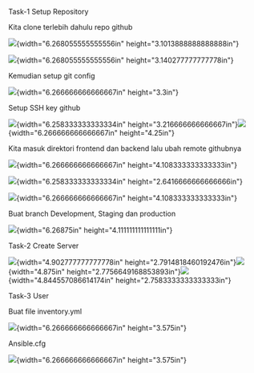 Task-1 Setup Repository

Kita clone terlebih dahulu repo github

![](./images/media/image1.png){width="6.268055555555556in"
height="3.1013888888888888in"}

![](./images/media/image2.png){width="6.268055555555556in"
height="3.140277777777778in"}

Kemudian setup git config

![](./images/media/image3.png){width="6.266666666666667in"
height="3.3in"}

Setup SSH key github

![](./images/media/image4.png){width="6.258333333333334in"
height="3.216666666666667in"}![](./images/media/image5.png){width="6.266666666666667in"
height="4.25in"}

Kita masuk direktori frontend dan backend lalu ubah remote githubnya

![](./images/media/image6.png){width="6.266666666666667in"
height="4.108333333333333in"}

![](./images/media/image7.png){width="6.258333333333334in"
height="2.6416666666666666in"}

![](./images/media/image8.png){width="6.266666666666667in"
height="4.108333333333333in"}

Buat branch Development, Staging dan production

![](./images/media/image9.png){width="6.26875in"
height="4.111111111111111in"}

Task-2 Create Server

![](./images/media/image10.png){width="4.902777777777778in"
height="2.7914818460192476in"}![](./images/media/image11.png){width="4.875in"
height="2.7756649168853893in"}![](./images/media/image12.png){width="4.844557086614174in"
height="2.7583333333333333in"}

Task-3 User

Buat file inventory.yml

![](./images/media/image13.png){width="6.266666666666667in"
height="3.575in"}

Ansible.cfg

![](./images/media/image14.png){width="6.266666666666667in"
height="3.575in"}
